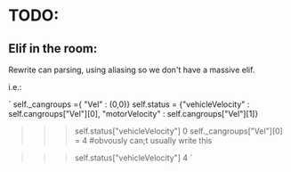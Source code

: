 TODO:
=====

Elif in the room:
-----------------

Rewrite can parsing, using aliasing so we don't have a massive elif.

i.e.:

`
self._cangroups ={ "Vel" : (0,0)}
self.status = {"vehicleVelocity" : self.cangroups["Vel"][0],
               "motorVelocity"   : self.cangroups["Vel"][1]}


>>> self.status["vehicleVelocity"]
    0
>>> self._cangroups["Vel"][0] = 4  #obvously can;t usually write this

>>> self.status["vehicleVelocity"]
    4
`


